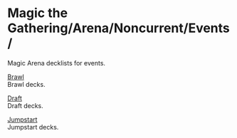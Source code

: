 # Magic the Gathering/Arena/Noncurrent/Events/

Magic Arena decklists for events.

[Brawl](https://github.com/APrettyCoolProgram/Decklists/tree/main/Magic%20the%20Gathering/Arena/Noncurrent/Events/Brawl)<br>
Brawl decks.

[Draft](https://github.com/APrettyCoolProgram/Decklists/tree/main/Magic%20the%20Gathering/Arena/Noncurrent/Events/Draft)<br>
Draft decks.

[Jumpstart](https://github.com/APrettyCoolProgram/Decklists/tree/main/Magic%20the%20Gathering/Arena/Noncurrent/Events/Jumpstart)<br>
Jumpstart decks.
